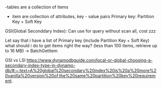 -tables are a collection of items
  - item are collection of attributes, key - value pairs
Primary key: Partition Key + Soft Key

GSI(Global Seconddary Index): Can use for query without scan all, cost
zzz

Let say that i have a list of Primary key (include Partition Key + Soft Key)
what should i do to get items right the way? (less than 100 items, retrieve up to 16 MB)
-> BatchGetItem

GSI vs LSI
https://www.dynamodbguide.com/local-or-global-choosing-a-secondary-index-type-in-dynamo-db/#:~:text=A%20global%20secondary%20index%20is%20a%20more%20vanilla%20version%20of,the%20same%20partition%20key%20requirement.
